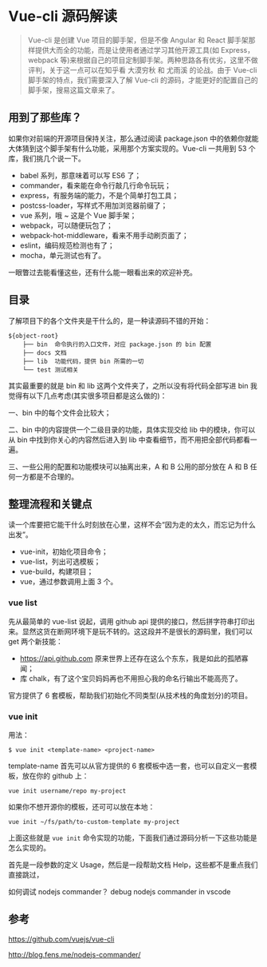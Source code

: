 # Vue-cli 源码解读

> Vue-cli 是创建 Vue 项目的脚手架，但是不像 Angular 和 React 脚手架那样提供大而全的功能，而是让使用者通过学习其他开源工具(如 Express，webpack 等)来根据自己的项目定制脚手架。两种思路各有优劣，这里不做评判，关于这一点可以在知乎看 大漠穷秋 和 尤雨溪 的论战。由于 Vue-cli 脚手架的特点，我们需要深入了解 Vue-cli 的源码，才能更好的配置自己的脚手架，搜易这篇文章来了。

## 用到了那些库？

如果你对前端的开源项目保持关注，那么通过阅读 package.json 中的依赖你就能大体猜到这个脚手架有什么功能，采用那个方案实现的。Vue-cli 一共用到 53 个库，我们挑几个说一下。

- babel 系列，那意味着可以写 ES6 了；
- commander，看来能在命令行敲几行命令玩玩；
- express，有服务端的能力，不是个简单打包工具；
- postcss-loader，写样式不用加浏览器前缀了；
- vue 系列，哦 ~ 这是个 Vue 脚手架；
- webpack，可以随便玩包了；
- webpack-hot-middleware，看来不用手动刷页面了；
- eslint，编码规范检测也有了；
- mocha，单元测试也有了。

一眼瞥过去能看懂这些，还有什么能一眼看出来的欢迎补充。

## 目录

了解项目下的各个文件夹是干什么的，是一种读源码不错的开始：

    ${object-root}
        ├── bin  命令执行的入口文件，对应 package.json 的 bin 配置
        ├── docs 文档
        ├── lib  功能代码，提供 bin 所需的一切
        └── test 测试相关
    
其实最重要的就是 bin 和 lib 这两个文件夹了，之所以没有将代码全部写进 bin 我觉得有以下几点考虑(其实很多项目都是这么做的)：

一、bin 中的每个文件会比较大；

二、bin 中的内容提供一个二级目录的功能，具体实现交给 lib 中的模块，你可以从 bin 中找到你关心的内容然后进入到 lib 中查看细节，而不用把全部代码都看一遍。

三、一些公用的配置和功能模块可以抽离出来，A 和 B 公用的部分放在 A 和 B 任何一方都是不合理的。

## 整理流程和关键点

读一个库要把它能干什么时刻放在心里，这样不会“因为走的太久，而忘记为什么出发”。

- vue-init，初始化项目命令；
- vue-list，列出可选模板；
- vue-build，构建项目；
- vue，通过参数调用上面 3 个。

### vue list

先从最简单的 vue-list 说起，调用 github api 提供的接口，然后拼字符串打印出来。显然这货在断网环境下是玩不转的。这这段并不是很长的源码里，我们可以 get 两个新技能：

- https://api.github.com 原来世界上还存在这么个东东，我是如此的孤陋寡闻；
- 库 chalk，有了这个宝贝妈妈再也不用担心我的命名行输出不能高亮了。

官方提供了 6 套模板，帮助我们初始化不同类型(从技术栈的角度划分)的项目。

### vue init

用法：

    $ vue init <template-name> <project-name>

template-name 首先可以从官方提供的 6 套模板中选一套，也可以自定义一套模板，放在你的 github 上：

    vue init username/repo my-project

如果你不想开源你的模板，还可可以放在本地：

    vue init ~/fs/path/to-custom-template my-project

上面这些就是 `vue init` 命令实现的功能，下面我们通过源码分析一下这些功能是怎么实现的。

首先是一段参数的定义 Usage，然后是一段帮助文档 Help，这些都不是重点我们直接跳过，

如何调试 nodejs commander？ debug nodejs commander in vscode 

## 参考

https://github.com/vuejs/vue-cli

http://blog.fens.me/nodejs-commander/